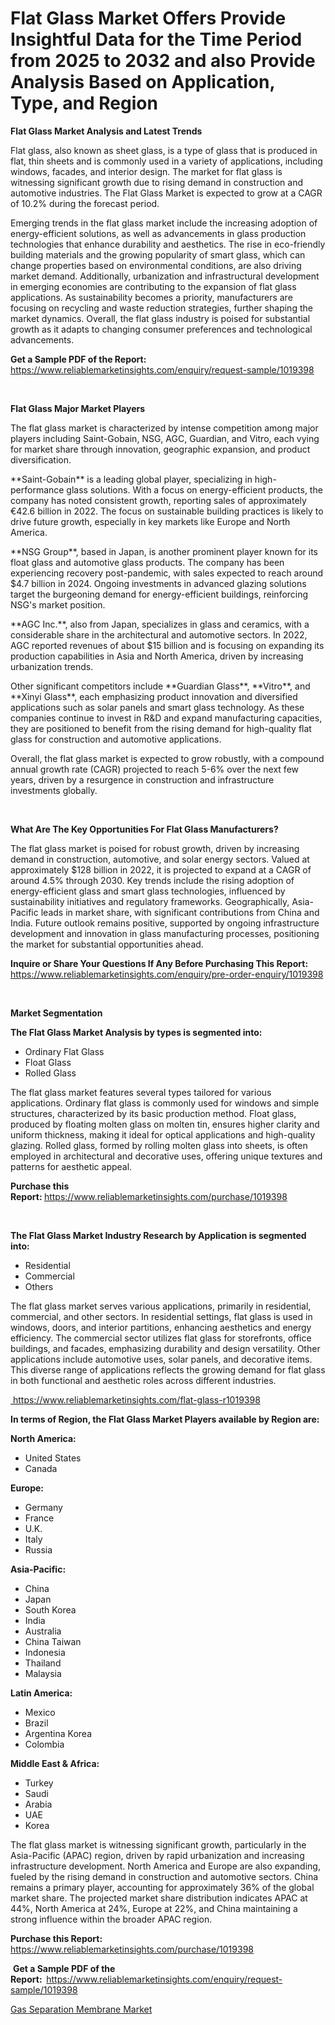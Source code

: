 <p><h1>Flat Glass Market Offers Provide Insightful Data for the Time Period from 2025 to 2032 and also Provide Analysis Based on Application, Type, and Region</h1></p><p><strong>Flat Glass Market Analysis and Latest Trends</strong></p>
<p><p>Flat glass, also known as sheet glass, is a type of glass that is produced in flat, thin sheets and is commonly used in a variety of applications, including windows, facades, and interior design. The market for flat glass is witnessing significant growth due to rising demand in construction and automotive industries. The Flat Glass Market is expected to grow at a CAGR of 10.2% during the forecast period.</p><p>Emerging trends in the flat glass market include the increasing adoption of energy-efficient solutions, as well as advancements in glass production technologies that enhance durability and aesthetics. The rise in eco-friendly building materials and the growing popularity of smart glass, which can change properties based on environmental conditions, are also driving market demand. Additionally, urbanization and infrastructural development in emerging economies are contributing to the expansion of flat glass applications. As sustainability becomes a priority, manufacturers are focusing on recycling and waste reduction strategies, further shaping the market dynamics. Overall, the flat glass industry is poised for substantial growth as it adapts to changing consumer preferences and technological advancements.</p></p>
<p><strong>Get a Sample PDF of the Report:&nbsp;</strong> <a href="https://www.reliablemarketinsights.com/enquiry/request-sample/1019398?utm_campaign=2593&utm_medium=2&utm_source=Github&utm_content=ia&utm_term=31032025&utm_id=flat-glass">https://www.reliablemarketinsights.com/enquiry/request-sample/1019398</a></p>
<p>&nbsp;</p>
<p><strong>Flat Glass Major Market Players</strong></p>
<p><p>The flat glass market is characterized by intense competition among major players including Saint-Gobain, NSG, AGC, Guardian, and Vitro, each vying for market share through innovation, geographic expansion, and product diversification.</p><p>**Saint-Gobain** is a leading global player, specializing in high-performance glass solutions. With a focus on energy-efficient products, the company has noted consistent growth, reporting sales of approximately €42.6 billion in 2022. The focus on sustainable building practices is likely to drive future growth, especially in key markets like Europe and North America.</p><p>**NSG Group**, based in Japan, is another prominent player known for its float glass and automotive glass products. The company has been experiencing recovery post-pandemic, with sales expected to reach around $4.7 billion in 2024. Ongoing investments in advanced glazing solutions target the burgeoning demand for energy-efficient buildings, reinforcing NSG's market position.</p><p>**AGC Inc.**, also from Japan, specializes in glass and ceramics, with a considerable share in the architectural and automotive sectors. In 2022, AGC reported revenues of about $15 billion and is focusing on expanding its production capabilities in Asia and North America, driven by increasing urbanization trends.</p><p>Other significant competitors include **Guardian Glass**, **Vitro**, and **Xinyi Glass**, each emphasizing product innovation and diversified applications such as solar panels and smart glass technology. As these companies continue to invest in R&D and expand manufacturing capacities, they are positioned to benefit from the rising demand for high-quality flat glass for construction and automotive applications.</p><p>Overall, the flat glass market is expected to grow robustly, with a compound annual growth rate (CAGR) projected to reach 5-6% over the next few years, driven by a resurgence in construction and infrastructure investments globally.</p></p>
<p>&nbsp;</p>
<p><strong>What Are The Key Opportunities For Flat Glass Manufacturers?</strong></p>
<p><p>The flat glass market is poised for robust growth, driven by increasing demand in construction, automotive, and solar energy sectors. Valued at approximately $128 billion in 2022, it is projected to expand at a CAGR of around 4.5% through 2030. Key trends include the rising adoption of energy-efficient glass and smart glass technologies, influenced by sustainability initiatives and regulatory frameworks. Geographically, Asia-Pacific leads in market share, with significant contributions from China and India. Future outlook remains positive, supported by ongoing infrastructure development and innovation in glass manufacturing processes, positioning the market for substantial opportunities ahead.</p></p>
<p><strong>Inquire or Share Your Questions If Any Before Purchasing This Report:</strong> <a href="https://www.reliablemarketinsights.com/enquiry/pre-order-enquiry/1019398?utm_campaign=2593&utm_medium=2&utm_source=Github&utm_content=ia&utm_term=31032025&utm_id=flat-glass">https://www.reliablemarketinsights.com/enquiry/pre-order-enquiry/1019398</a></p>
<p>&nbsp;</p>
<p><strong>Market Segmentation</strong></p>
<p><strong>The Flat Glass Market Analysis by types is segmented into:</strong></p>
<p><ul><li>Ordinary Flat Glass</li><li>Float Glass</li><li>Rolled Glass</li></ul></p>
<p><p>The flat glass market features several types tailored for various applications. Ordinary flat glass is commonly used for windows and simple structures, characterized by its basic production method. Float glass, produced by floating molten glass on molten tin, ensures higher clarity and uniform thickness, making it ideal for optical applications and high-quality glazing. Rolled glass, formed by rolling molten glass into sheets, is often employed in architectural and decorative uses, offering unique textures and patterns for aesthetic appeal.</p></p>
<p><strong>Purchase this Report:&nbsp;</strong><a href="https://www.reliablemarketinsights.com/purchase/1019398?utm_campaign=2593&utm_medium=2&utm_source=Github&utm_content=ia&utm_term=31032025&utm_id=flat-glass">https://www.reliablemarketinsights.com/purchase/1019398</a></p>
<p>&nbsp;</p>
<p><strong>The Flat Glass Market Industry Research by Application is segmented into:</strong></p>
<p><ul><li>Residential</li><li>Commercial</li><li>Others</li></ul></p>
<p><p>The flat glass market serves various applications, primarily in residential, commercial, and other sectors. In residential settings, flat glass is used in windows, doors, and interior partitions, enhancing aesthetics and energy efficiency. The commercial sector utilizes flat glass for storefronts, office buildings, and facades, emphasizing durability and design versatility. Other applications include automotive uses, solar panels, and decorative items. This diverse range of applications reflects the growing demand for flat glass in both functional and aesthetic roles across different industries.</p></p>
<p><a href="https://www.reliablemarketinsights.com/flat-glass-r1019398?utm_campaign=2593&utm_medium=2&utm_source=Github&utm_content=ia&utm_term=31032025&utm_id=flat-glass">&nbsp;https://www.reliablemarketinsights.com/flat-glass-r1019398</a></p>
<p><strong>In terms of Region, the Flat Glass Market Players available by Region are:</strong></p>
<p>
    <p> <strong> North America: </strong>
        <ul>
            <li>United States</li>
            <li>Canada</li>
        </ul>
        </p> 
    <p> <strong> Europe: </strong>
        <ul>
            <li>Germany</li>
            <li>France</li>
            <li>U.K.</li>
            <li>Italy</li>
            <li>Russia</li>
        </ul>
        </p> 
    <p> <strong> Asia-Pacific: </strong>
        <ul>
            <li>China</li>
            <li>Japan</li>
            <li>South Korea</li>
            <li>India</li>
            <li>Australia</li>
            <li>China Taiwan</li>
            <li>Indonesia</li>
            <li>Thailand</li>
            <li>Malaysia</li>
        </ul>
        </p> 
    <p> <strong> Latin America: </strong>
        <ul>
            <li>Mexico</li>
            <li>Brazil</li>
            <li>Argentina Korea</li>
            <li>Colombia</li>
        </ul>
        </p> 
    <p> <strong> Middle East & Africa: </strong>
        <ul>
            <li>Turkey</li>
            <li>Saudi</li>
            <li>Arabia</li>
            <li>UAE</li>
            <li>Korea</li>
        </ul>
    </p>
    </p>
<p><p>The flat glass market is witnessing significant growth, particularly in the Asia-Pacific (APAC) region, driven by rapid urbanization and increasing infrastructure development. North America and Europe are also expanding, fueled by the rising demand in construction and automotive sectors. China remains a primary player, accounting for approximately 36% of the global market share. The projected market share distribution indicates APAC at 44%, North America at 24%, Europe at 22%, and China maintaining a strong influence within the broader APAC region.</p></p>
<p><strong>Purchase this Report: </strong><a href="https://www.reliablemarketinsights.com/purchase/1019398?utm_campaign=2593&utm_medium=2&utm_source=Github&utm_content=ia&utm_term=31032025&utm_id=flat-glass">https://www.reliablemarketinsights.com/purchase/1019398</a></p>
<p>&nbsp;<strong>Get a Sample PDF of the Report:&nbsp;&nbsp;</strong><a href="https://www.reliablemarketinsights.com/enquiry/request-sample/1019398?utm_campaign=2593&utm_medium=2&utm_source=Github&utm_content=ia&utm_term=31032025&utm_id=flat-glass">https://www.reliablemarketinsights.com/enquiry/request-sample/1019398</a></p>
<p><strong></strong></p>
<p><p><a href="https://github.com/efialiurca/Market-Research-Report-List-1/blob/main/gas-separation-membrane-market.md?utm_campaign=2593&utm_medium=2&utm_source=Github&utm_content=ia&utm_term=31032025&utm_id=flat-glass">Gas Separation Membrane Market</a></p></p>